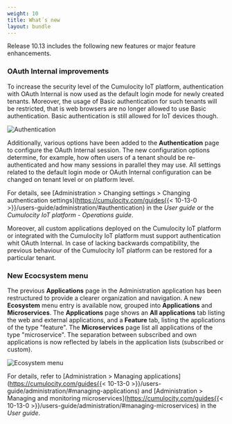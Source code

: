 ```yaml
---
weight: 10
title: What´s new
layout: bundle
---
```


Release 10.13 includes the following new features or major feature enhancements.

### OAuth Internal improvements

To increase the security level of the Cumulocity IoT platform, authentication with OAuth Internal is now used as the default login mode for newly created tenants. Moreover, the usage of Basic authentication for such tenants will be restricted, that is web browsers are no longer allowed to use Basic authentication. Basic authentication is still allowed for IoT devices though.

![Authentication](/images/release-notes/admin-auth-config.png)

 Additionally, various options have been added to the **Authentication** page to configure the OAuth Internal session. The new configuration options determine, for example, how often users of a tenant should be re-authenticated and how many sessions in parallel they may use. All settings related to the default login mode or OAuth Internal configuration can be changed on tenant level or on platform level.

 For details, see [Administration > Changing settings > Changing authentication settings](https://cumulocity.com/guides{{< 10-13-0 >}}/users-guide/administration/#authentication) in the *User guide* or the *Cumulocity IoT platform - Operations guide*.

 Moreover, all custom applications deployed on the Cumulocity IoT platform or integrated with the Cumulocity IoT platform must support authentication whit OAuth Internal. In case of lacking backwards compatibility, the previous behaviour of the Cumulocity IoT platform can be restored for a particular tenant.


### New Ecocsystem menu

The previous **Applications** page in the Administration application has been restructured to provide a clearer organization and navigation. A new **Ecosystem** menu entry is available now, grouped into **Applications** and **Microservices**. The **Applications** page shows an **All applications** tab listing the web and external applications, and a **Feature** tab, listing the applications of the type "feature". The **Microservices** page list all applications of the type "microservice". The separation between subscribed and own applications is now reflected by labels in the application lists (subscribed or custom).

![Ecosystem menu](/images/release-notes/admin-ecosystem.png)

For details, refer to [Administration > Managing applications](https://cumulocity.com/guides{{< 10-13-0 >}}/users-guide/administration/#managing-applications) and [Administration > Managing and monitoring microservices](https://cumulocity.com/guides{{< 10-13-0 >}}/users-guide/administration/#managing-microservices) in the *User guide*.
